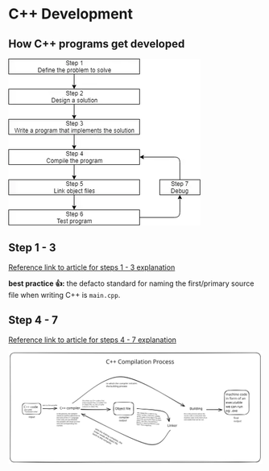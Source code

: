 # C++ Development

## How C++ programs get developed

![how c++ programs get developed](./assets/how-cplusplus-programs-get-developed.png)

## Step 1 - 3

[Reference link to article for steps 1 - 3 explanation](https://www.learncpp.com/cpp-tutorial/introduction-to-cpp-development/)

**best practice 👍:** the defacto standard for naming the first/primary source file when writing C++ is `main.cpp`.

## Step 4 - 7

[Reference link to article for steps 4 - 7 explanation](https://www.learncpp.com/cpp-tutorial/introduction-to-the-compiler-linker-and-libraries/)

![alt text](./assets/c++-compiler-process.svg)
